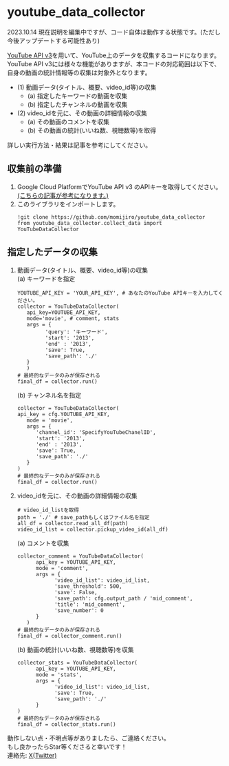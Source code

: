# youtube_data_collector
2023.10.14 現在説明を編集中ですが、コード自体は動作する状態です。(ただし今後アップデートする可能性あり)

[YouTube API v3](https://developers.google.com/youtube/v3/docs?hl=ja)を用いて、YouTube上のデータを収集するコードになります。  
YouTube API v3には様々な機能がありますが、本コードの対応範囲は以下で、自身の動画の統計情報等の収集は対象外となります。
- (1) 動画データ(タイトル、概要、video_id等)の収集
   - (a) 指定したキーワードの動画を収集
   - (b) 指定したチャンネルの動画を収集
- (2) video_idを元に、その動画の詳細情報の収集
   - (a) その動画のコメントを収集
   - (b) その動画の統計(いいね数、視聴数等)を取得

詳しい実行方法・結果は記事を参考にしてください。

## 収集前の準備
1. Google Cloud PlatformでYouTube API v3 のAPIキーを取得してください。[(こちらの記事が参考になります。)](https://qiita.com/shinkai_/items/10a400c25de270cb02e4)
2. このライブラリをインポートします。
   ```
   !git clone https://github.com/momijiro/youtube_data_collector
   from youtube_data_collector.collect_data import YouTubeDataCollector
   ```
## 指定したデータの収集
1. 動画データ(タイトル、概要、video_id等)の収集  
   (a) キーワードを指定  
   ```
   YOUTUBE_API_KEY = 'YOUR_API_KEY', # あなたのYouTube APIキーを入力してください。
   collector = YouTubeDataCollector(
      api_key=YOUTUBE_API_KEY,
      mode='movie', # comment, stats
      args = {
            'query': 'キーワード',
            'start': '2013',
            'end' : '2013',
            'save': True,
            'save_path': './'
      }
      )
   # 最終的なデータのみが保存される
   final_df = collector.run()
   ```
   (b) チャンネル名を指定  
   ```
   collector = YouTubeDataCollector(
   api_key = cfg.YOUTUBE_API_KEY,
      mode = 'movie',
      args = {
         'channel_id': 'SpecifyYouTubeChanelID',
         'start': '2013',
         'end' : '2013',
         'save': True,
         'save_path': './'
      }
   )
   # 最終的なデータのみが保存される
   final_df = collector.run()
   ```

2. video_idを元に、その動画の詳細情報の収集  
   ```
   # video_id_listを取得
   path = './' # save_pathもしくはファイル名を指定
   all_df = collector.read_all_df(path)
   video_id_list = collector.pickup_video_id(all_df)
   ```
   (a) コメントを収集  
   ```
   collector_comment = YouTubeDataCollector(
         api_key = YOUTUBE_API_KEY,
         mode = 'comment',
         args = {
               'video_id_list': video_id_list,
               'save_threshold': 500,
               'save': False,
               'save_path': cfg.output_path / 'mid_comment',
               'title': 'mid_comment',
               'save_number': 0
         }
      )
   # 最終的なデータのみが保存される
   final_df = collector_comment.run()
   ```

   (b) 動画の統計(いいね数、視聴数等)を収集  
   ```
   collector_stats = YouTubeDataCollector(
         api_key = YOUTUBE_API_KEY,
         mode = 'stats',
         args = {
               'video_id_list': video_id_list,
               'save': True,
               'save_path': './'
         }
   )
   # 最終的なデータのみが保存される
   final_df = collector_stats.run()
   ```

動作しない点・不明点等がありましたら、ご連絡ください。  
もし良かったらStar等くださると幸いです！  
連絡先: [X(Twitter)](https://twitter.com/kanure24) 


